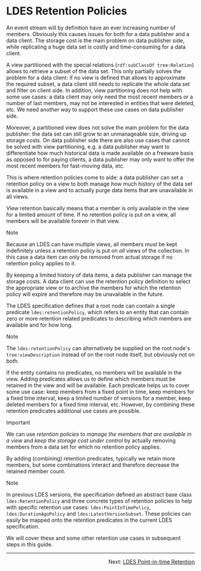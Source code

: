 # LDES Retention Policies
An event stream will by definition have an ever increasing number of members. Obviously this causes issues for both for a data publisher and a data client. The storage cost is the main problem on data publisher side, while replicating a huge data set is costly and time-consuming for a data client.

A view partitioned with the special relations (`rdf:subClassOf tree:Relation`) allows to retrieve a subset of the data set. This only partially solves the problem for a data client: if no view is defined that allows to approximate the required subset, a data client still needs to replicate the whole data set and filter on client side. In addition, view partitioning does not help with some use cases: a data client may only need the most recent members or a number of last members, may not be interested in entities that were deleted, etc. We need another way to support these use cases on data publisher side.

Moreover, a partitioned view does not solve the main problem for the data publisher: the data set can still grow to an unmanageable size, driving up storage costs. On data publisher side there are also use cases that cannot be solved with view partitioning, e.g. a data publisher may want to differentiate how much historical data is made available on a freeware basis as opposed to for paying clients, a data publisher may only want to offer the most recent members for fast-moving data, etc.

This is where retention policies come to aide: a data publisher can set a retention policy on a view to both manage how much history of the data set is available in a view and to actually purge data items that are unavailable in all views.

View retention basically means that a member is only available in the view for a limited amount of time. If no retention policy is put on a view, all members will be available forever in that view.

> [!NOTE]
> Because an LDES can have multiple views, all members must be kept indefinitely unless a retention policy is put on _all_ views of the collection. In this case a data item can only be removed from actual storage if no retention policy applies to it.

By keeping a limited history of data items, a data publisher can manage the storage costs. A data client can use the retention policy definition to select the appropriate view or to archive the members for which the retention policy will expire and therefore may be unavailable in the future.

The LDES specification defines that a root node can contain a single predicate `ldes:retentionPolicy`, which refers to an entity that can contain zero or more retention related predicates to describing which members are available and for how long.

> [!NOTE]
> The `ldes:retentionPolicy` can alternatively be supplied on the root node's `tree:viewDescription` instead of on the root node itself, but obviously not on both.

If the entity contains no predicates, no members will be available in the view. Adding predicates allows us to define which members must be retained in the view and will be available. Each predicate helps us to cover some use case: keep members from a fixed point in time, keep members for a fixed time interval, keep a limited number of versions for a member, keep deleted members for a fixed time interval, etc. However, by combining these retention predicates additional use cases are possible.

> [!IMPORTANT]
> We can use _retention policies_ to _manage the members that are available in a view_ and _keep the storage cost under control_ by actually removing members from a data set for which no retention policy applies.
>
> By adding (combining) retention predicates, typically we retain more members, but some combinations interact and therefore decrease the retained member count.


> [!NOTE]
> In previous LDES versions, the specification defined an abstract base class `ldes:RetentionPolicy` and three concrete types of retention policies to help with specific retention use cases: `ldes:PointInTimePolicy`, `ldes:DurationAgoPolicy` and `ldes:LatestVersionSubset`. These policies can easily be mapped onto the retention predicates in the current LDES specification.

We will cover these and some other retention use cases in subsequent steps in this guide.

---
<p align="right">Next: <a href="L-point-in-time-retention.md">LDES Point-in-time Retention</a></p>
